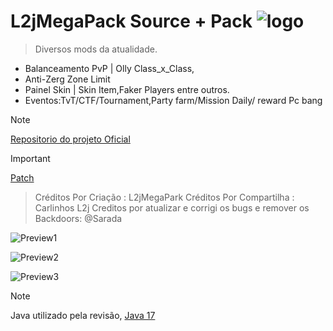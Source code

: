 


  
 # **L2jMegaPack Source + Pack** ![logo](https://github.com/Neco-spain/L2jMega-Sarada/assets/104529925/a0d01612-14d2-479f-aa57-b454e744afb7)

> Diversos mods da atualidade.

* Balanceamento PvP | Olly Class_x_Class,
* Anti-Zerg Zone Limit
* Painel Skin | Skin Item,Faker Players entre outros.
* Eventos:TvT/CTF/Tournament,Party farm/Mission Daily/ reward Pc bang

> [!NOTE]
> [Repositorio do projeto Oficial](https://github.com/Sarada-L2/L2jMega)  

    
> [!IMPORTANT]
> [Patch](https://www.mediafire.com/file/x43bq6hct81dcl7/Patch_L2jMega.rar/file)  

    
> Créditos Por Criação : L2jMegaPark
> Créditos Por Compartilha : Carlinhos L2j
> Creditos por atualizar e corrigi  os bugs e  remover os Backdoors: @Sarada  

    
![Preview1](https://github.com/Neco-spain/L2jMega-Sarada/assets/104529925/0588f952-1456-4557-b9cb-884726fe4d91)

![Preview2](https://github.com/Neco-spain/L2jMega-Sarada/assets/104529925/52ce490c-3d9b-4801-8f42-2761afdfce1e)

![Preview3](https://github.com/Neco-spain/L2jMega-Sarada/assets/104529925/aae7f3a4-8ae1-409a-a069-dc6b4caa8626)

    
> [!NOTE]
> Java utilizado pela revisão, [Java 17](https://mega.nz/file/WsYDyAZY#OdoEuUE36vjDzuZZjyZzUjQeNrQAOC8WeY7OGcaRrRw)


